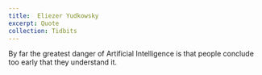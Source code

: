 ```yaml
---
title:  Eliezer Yudkowsky
excerpt: Quote
collection: Tidbits
---
```


By far the greatest danger of Artificial Intelligence is that people conclude too early that they understand it.